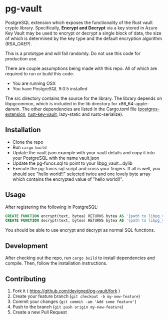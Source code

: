 # pg-vault
PostgreSQL extension which exposes the functionality of the Rust vault crypto library. Specifically, <b>Encrypt and Decrypt</b> via a key stored in Azure Key Vault may be used to encrypt or decrypt a single block of data, the size of which is determined by the key type and the default encryption algorithm (RSA_OAEP).

This is a prototype and will fail randomly. Do not use this code for production use.

There are couple assumptions being made with this repo. All of which are required to run or build this code.
- You are running OSX
- You have PostgreSQL 9.0.5 installed

The src directory contains the source for the library. The library depends on libpgcommon, which is included in the lib directory for x86_64-apple-darwin. The other dependencies are listed in the Cargo.toml file ([postgres-extension](https://github.com/devigned/postgres-extension.rs), [rust-key-vault](https://github.com/devigned/rust-key-vault), lazy-static and rustc-serialize).

## Installation

- Clone the repo
- Run `cargo build`
- Update the vault.json.example with your vault details and copy it into your PostgreSQL with the name vault.json
- Update the pg-funcs.sql to point to your libpg_vault...dylib
- Execute the pg-funcs.sql script and cross your fingers. If all is well, you should see "hello world!!" selected twice and one lovely byte array which contains the encrypted value of "hello world!!".

## Usage

After registering the following in PostgreSQL:
```sql
CREATE FUNCTION encrypt(text, bytea) RETURNS bytea AS '{path to libpg_vault...dylib}' LANGUAGE c volatile;
CREATE FUNCTION decrypt(text, bytea) RETURNS bytea AS '{path to libpg_vault...dylib}' LANGUAGE c volatile;
```

You should be able to use encrypt and decrypt as normal SQL functions.

## Development

After checking out the repo, run `cargo build` to install dependencies and compile. Then, follow the installation instructions.

## Contributing

1. Fork it ( https://github.com/devigned/pg-vault/fork )
2. Create your feature branch (`git checkout -b my-new-feature`)
3. Commit your changes (`git commit -am 'Add some feature'`)
4. Push to the branch (`git push origin my-new-feature`)
5. Create a new Pull Request
